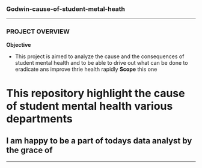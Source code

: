 ### Godwin-cause-of-student-metal-heath
---
### PROJECT OVERVIEW
**Objective**
* This project is aimed to analyze the cause and the consequences of student mental health and to be able to drive out what can be done to eradicate ans improve thrie health rapidly
**Scope**
this one
# This repository highlight the cause of student mental health various departments
## I am happy to be a part of todays data analyst by the grace of
***
